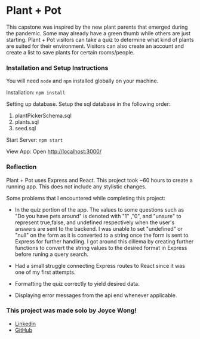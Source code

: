 
# Plant + Pot
This capstone was inspired by the new plant parents that emerged during the pandemic. Some may already have a green thumb while others are just starting. Plant + Pot visitors can take a quiz to determine what kind of plants are suited for their environment. Visitors can also create an account and create a list to save plants for certain rooms/people.

<!-- ### Plant + Pot Preview

![Big Two Preview](BigTwoPreview.gif) -->

### Installation and Setup Instructions

You will need `node` and `npm` installed globally on your machine.

Installation:
`npm install`

Setting up database. Setup the sql database in the following order:
1. plantPickerSchema.sql
2. plants.sql
3. seed.sql


Start Server:
`npm start`

View App:
Open [http://localhost:3000/](http://localhost:3000/)

### Reflection
Plant + Pot uses Express and React. This project took ~60 hours to create a running app. This does not include any stylistic changes. 

Some problems that I encountered while completing this project:

- In the quiz portion of the app. The values to some questions such as "Do you have pets around" is denoted with "1" ,"0", and "unsure" to represent true,false, and undefined respectively when the user's answers are sent to the backend. I was unable to set "undefined" or "null" on the form as it is converted to a string once the form is sent to Express for further handling. I got around this dillema by creating further functions to convert the string values to the desired format in Express before runing a query search. 

- Had a small struggle connecting Express routes to React since it was one of my first attempts.
- Formatting the quiz correctly to yield desired data.
- Displaying error messages from the api end whenever applicable. 


### This project was made solo by Joyce Wong! 
- [Linkedin](https://www.linkedin.com/in/hello-joycewong/)
- [GitHub](https://github.com/Joyce-w)

